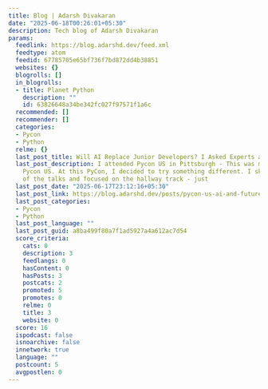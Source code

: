 ```yaml
---
title: Blog | Adarsh Divakaran
date: "2025-06-18T00:26:01+05:30"
description: Tech blog of Adarsh Divakaran
params:
  feedlink: https://blog.adarshd.dev/feed.xml
  feedtype: atom
  feedid: 67785705e65bf736f7bd872dd4b38851
  websites: {}
  blogrolls: []
  in_blogrolls:
  - title: Planet Python
    description: ""
    id: 63826648a34be342fc027f97571f1a6c
  recommended: []
  recommender: []
  categories:
  - Pycon
  - Python
  relme: {}
  last_post_title: Will AI Replace Junior Developers? I Asked Experts at Pycon US
  last_post_description: I attended Pycon US in Pittsburgh - This was my first in-person
    Pycon US. At this PyCon, I decided to try something different. I skipped most
    of the talks and focused on the hallway track - just
  last_post_date: "2025-06-17T23:12:16+05:30"
  last_post_link: https://blog.adarshd.dev/posts/pycon-us-ai-and-future-of-programming/
  last_post_categories:
  - Pycon
  - Python
  last_post_language: ""
  last_post_guid: a8ba499f80a7f1ad5927a4a612ac7d54
  score_criteria:
    cats: 0
    description: 3
    feedlangs: 0
    hasContent: 0
    hasPosts: 3
    postcats: 2
    promoted: 5
    promotes: 0
    relme: 0
    title: 3
    website: 0
  score: 16
  ispodcast: false
  isnoarchive: false
  innetwork: true
  language: ""
  postcount: 5
  avgpostlen: 0
---
```

